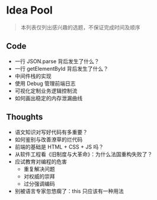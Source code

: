 # Idea Pool
> 本列表仅列出感兴趣的选题，不保证完成时间及顺序

## Code
- 一行 JSON.parse 背后发生了什么？
- 一行 getElementById 背后发生了什么？
- 中间件栈的实现
- 使用 Debug 管理前端日志
- 可视化定制业务逻辑控制流
- 如何画出稳定的内存泄漏曲线

## Thoughts
- 语文知识对写好代码有多重要？
- 如何鉴别与改善潦草的烂代码
- 前端的基础是 HTML + CSS + JS 吗？
- 从软件工程看《旧制度与大革命》：为什么法国重构失败了？
- 应试教育对编程的危害
	- 重复解决问题
	- 对权威的崇拜
	- 过分强调编码
- 别被语言专家忽悠瘸了：this 只应该有一种用法
